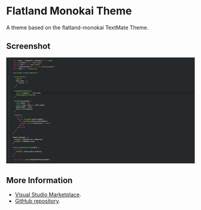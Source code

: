 # Flatland Monokai Theme

A theme based on the flatland-monokai TextMate Theme.

## Screenshot
![Screenshot](https://raw.githubusercontent.com/trangcongthanh/flatland-monokai/master/screenshot.png)

## More Information
* [Visual Studio Marketplace](https://marketplace.visualstudio.com/items?itemName=thanhtrang.theme-flatland-monokai).
* [GitHub repository](https://github.com/trangcongthanh/flatland-monokai).